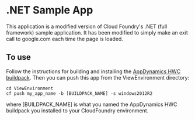 # .NET Sample App
This application is a modified version of Cloud Foundry's .NET (full framework) sample application. It has been modified to simply make an exit call to google.com each time the page is loaded.

## To use
Follow the instructions for building and installing the [AppDynamics HWC buildpack](https://github.com/Appdynamics/hwc-buildpack). Then you can push this app from the ViewEnvironment directory:
```
cd ViewEnvironment
cf push my_app_name -b [BUILDPACK_NAME] -s windows2012R2
```
where [BUILDPACK_NAME] is what you named the AppDynamics HWC buildpack you installed to your CloudFoundry environment.
